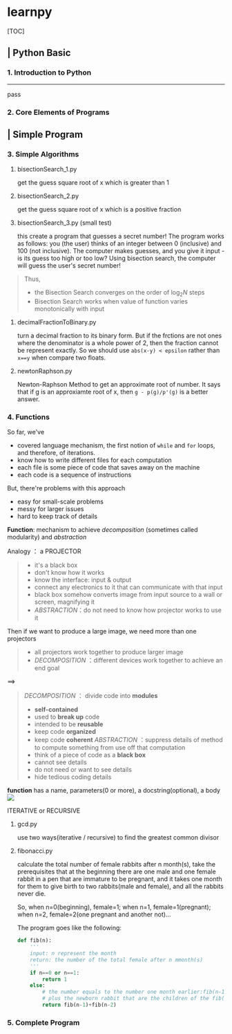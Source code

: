 # learnpy 

[TOC]
## | Python Basic
### 1. Introduction to Python
    
---
pass

### 2. Core Elements of Programs

## | Simple Program
### 3. Simple Algorithms
1. bisectionSearch_1.py

    get the guess square root of x which is greater than 1
2. bisectionSearch_2.py

    get the guess square root of x which is a positive fraction
3. bisectionSearch_3.py (small test)

    this create a program that guesses a secret number!
The program works as follows: you (the user) thinks of an integer between 0 (inclusive) and 100 (not inclusive). The computer makes guesses, and you give it input - is its guess too high or too low? Using bisection search, the computer will guess the user's secret number!

>Thus, 
>- the Bisection Search converges on the order of $\log_2 N$ steps
>- Bisection Search works when value of function varies monotonically with input


1. decimalFractionToBinary.py

    turn a decimal fraction to its binary form. But if the frctions are not ones where the denominator is a whole power of 2, then the fraction cannot be represent exactly.   So we should use `abs(x-y) < epsilon` rather than `x==y` when compare two floats.

1. newtonRaphson.py

    Newton-Raphson Method to get an approximate root of number. It says that if g is an approxiamte root of x, then `g - p(g)/p'(g)` is a better answer.

### 4. Functions
So far, we've 

- covered language mechanism, the first notion of `while` and `for` loops, and therefore, of iterations.
- know how to write different files for each computation
- each file is some piece of code that saves away on the machine
- each code is a sequence of instructions
    
But, there're problems with this approach

- easy for small-scale problems
- messy for larger issues
- hard to keep track of details
    
**Function**: mechanism to achieve *decomposition* (sometimes called modularity) and *abstraction*

Analogy ：  a PROJECTOR
 >- it's a black box
 >- don't know how it works
 >- know the interface: input & output
 >- connect any electronics to it that can communicate with that input
 >- black box somehow converts image from input source to a wall or screen, magnifying it
 >- *ABSTRACTION*：do not need to know how projector works to use it 

Then if we want to produce a large image, we need more than one projectors
>- all projectors work together to produce larger image
>- *DECOMPOSITION* ：different devices work together to achieve an end goal

==>
>*DECOMPOSITION* ： divide code into **modules**
 >- **self-contained**
 >- used to **break up** code
 >- intended to be **reusable**
 >- keep code **organized**
 >- keep code **coherent**
*ABSTRACTION* ：suppress details of method to compute something from use off that computation
 >- think of a piece of code as a **black box**
 >- cannot see details
 >- do not need or want to see details
 >- hide tedious coding details
 
 **function** has a name, parameters(0 or more), a docstring(optional), a body
 ![](http://img.blog.csdn.net/20180111165535757?watermark/2/text/aHR0cDovL2Jsb2cuY3Nkbi5uZXQvdHNvb3R3/font/5a6L5L2T/fontsize/400/fill/I0JBQkFCMA==/dissolve/70/gravity/SouthEast)

 ITERATIVE or RECURSIVE
 1. gcd.py
 
     use two ways(iterative / recursive) to find the greatest common divisor
2. fibonacci.py

    calculate the total number of female rabbits after n month(s), take the prerequisites
    that at the beginning there are one male and one female rabbit in a pen that are immature to be pregnant, and it takes one month for them to give birth to two rabbits(male and female), and all the rabbits never die.

    So, when n=0(beginning), female=1; when n=1, female=1(pregnant); when n=2, female=2(one pregnant and another not)...

    The program goes like the following:

    ```python
    def fib(n):
        '''
        input: n represent the month
        return: the number of the total female after n mmonth(s)
        '''
        if n==0 or n==1:
            return 1
        else:
            # the number equals to the number one month earlier:fib(n-1)
            # plus the newborn rabbit that are the children of the fib(n-2) rabbits
            return fib(n-1)+fib(n-2)  
    ```

### 5. Complete Program
